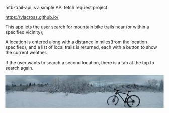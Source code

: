 mtb-trail-api is a simple API fetch request project.

https://vlacross.github.io/

This app lets the user search for mountain bike trails near (or within a specified vicinity);

A location is entered along with a distance in miles(from the location specified),
 and a list of local trails is returned, each with a button to show the current 
   weather.

If the user wants to search a second location, there is a tab at the top to search again.

<img src="https://raw.githubusercontent.com/Vlacross/Vlacross.github.io/master/mtb_api_pics/snow-valley-pan.jpg">
